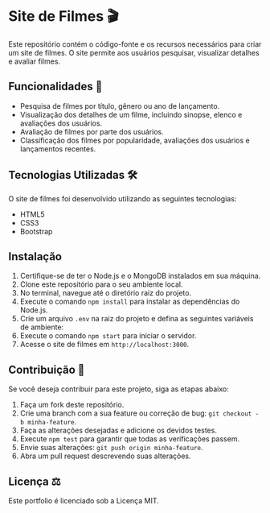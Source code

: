 # Site de Filmes 🎬

Este repositório contém o código-fonte e os recursos necessários para criar um site de filmes. O site permite aos usuários pesquisar, visualizar detalhes e avaliar filmes.

## Funcionalidades 🔴

- Pesquisa de filmes por título, gênero ou ano de lançamento.
- Visualização dos detalhes de um filme, incluindo sinopse, elenco e avaliações dos usuários.
- Avaliação de filmes por parte dos usuários.
- Classificação dos filmes por popularidade, avaliações dos usuários e lançamentos recentes.

## Tecnologias Utilizadas 🛠️

O site de filmes foi desenvolvido utilizando as seguintes tecnologias:

- HTML5
- CSS3
- Bootstrap

## Instalação

1. Certifique-se de ter o Node.js e o MongoDB instalados em sua máquina.
2. Clone este repositório para o seu ambiente local.
3. No terminal, navegue até o diretório raiz do projeto.
4. Execute o comando `npm install` para instalar as dependências do Node.js.
5. Crie um arquivo `.env` na raiz do projeto e defina as seguintes variáveis de ambiente:
6. Execute o comando `npm start` para iniciar o servidor.
7. Acesse o site de filmes em `http://localhost:3000`.

## Contribuição 🤝

Se você deseja contribuir para este projeto, siga as etapas abaixo:

1. Faça um fork deste repositório.
2. Crie uma branch com a sua feature ou correção de bug: `git checkout -b minha-feature`.
3. Faça as alterações desejadas e adicione os devidos testes.
4. Execute `npm test` para garantir que todas as verificações passem.
5. Envie suas alterações: `git push origin minha-feature`.
6. Abra um pull request descrevendo suas alterações.

## Licença ⚖️

Este portfolio é licenciado sob a Licença MIT.